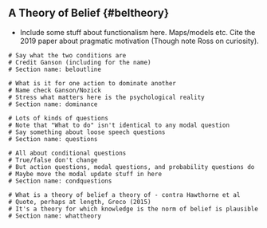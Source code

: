 ## A Theory of Belief {#beltheory}

* Include some stuff about functionalism here. Maps/models etc. Cite the 2019 paper about pragmatic motivation (Though note Ross on curiosity).

```{r child='02ss-outline.md'}
# Say what the two conditions are
# Credit Ganson (including for the name)
# Section name: beloutline
```

```{r child='02ss-dominance.md'}
# What is it for one action to dominate another
# Name check Ganson/Nozick
# Stress what matters here is the psychological reality
# Section name: dominance
```

```{r child='02ss-questions.md'}
# Lots of kinds of questions
# Note that "What to do" isn't identical to any modal question
# Say something about loose speech questions
# Section name: questions
```

```{r child='02ss-condquestions.md'}
# All about conditional questions
# True/false don't change
# But action questions, modal questions, and probability questions do
# Maybe move the modal update stuff in here
# Section name: condquestions
```

```{r child='02ss-whattheory.md'}
# What is a theory of belief a theory of - contra Hawthorne et al
# Quote, perhaps at length, Greco (2015)
# It's a theory for which knowledge is the norm of belief is plausible
# Section name: whattheory
```
